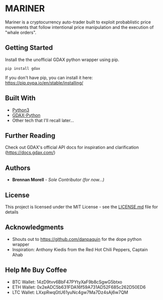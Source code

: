 # MARINER

Mariner is a cryptocurrency auto-trader built to exploit probablistic price movements that follow intentional price manipulation and the execution of "whale orders".

## Getting Started

Install the the unofficial GDAX python wrapper using pip.

```
pip install gdax
```
If you don't have pip, you can install it here: https://pip.pypa.io/en/stable/installing/

## Built With

* [Python3](https://github.com/python)
* [GDAX-Python](https://github.com/danpaquin/gdax-python)
* Other tech that I'll recall later...

## Further Reading

Check out GDAX's official API docs for inspiration and clarification (https://docs.gdax.com/)

## Authors

* **Brennan Morell** - *Sole Contributor (for now...)*

## License

This project is licensed under the MIT License - see the [LICENSE.md](LICENSE.md) file for details

## Acknowledgments

* Shouts out to https://github.com/danpaquin for the dope python wrapper
* Inspiration: Anthony Kiedis from the Red Hot Chili Peppers, Captain Ahab

## Help Me Buy Coffee
* BTC Wallet: 14zD9tvv6BbF47PYtyXaF9b8cSgwG5btxo
* ETH Wallet: 0x2eADC5b631FDA16f59A731AD52F685c262D50ED6
* LTC Wallet: LXxpRwqGtU61yuNc4gw7Ma7Dz4sAj6w7QM
